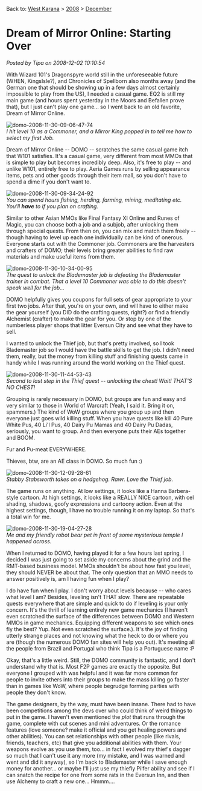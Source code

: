 Back to: [West Karana](/posts/westkarana.md) > [2008](/posts/2008/westkarana.md) > [December](./westkarana.md)
# Dream of Mirror Online: Starting Over

*Posted by Tipa on 2008-12-02 10:10:54*

With Wizard 101's Dragonspyre world still in the unforeseeable future (WHEN, KingsIsle?), and Chronicles of Spellborn also months away (and the German one that should be showing up in a few days almost certainly impossible to play from the US), I needed a casual game. EQ2 is still my main game (and hours spent yesterday in the Moors and Befallen prove that), but I just can't play one game... so I went back to an old favorite, Dream of Mirror Online.

![](../../../uploads/2008/12/domo-2008-11-30-09-06-47-74.jpg "domo-2008-11-30-09-06-47-74")  
*I hit level 10 as a Commoner, and a Mirror King popped in to tell me how to select my first Job.*

Dream of Mirror Online -- DOMO -- scratches the same casual game itch that W101 satisfies. It's a casual game, very different from most MMOs that is simple to play but becomes incredibly deep. Also, it's free to play -- and unlike W101, entirely free to play. Aeria Games runs by selling appearance items, pets and other goods through their item mall, so you don't have to spend a dime if you don't want to.

![](../../../uploads/2008/12/domo-2008-11-30-09-34-24-92.jpg "domo-2008-11-30-09-34-24-92")  
*You can spend hours fishing, herding, farming, mining, meditating etc. You'll **have** to if you plan on crafting.*

Similar to other Asian MMOs like Final Fantasy XI Online and Runes of Magic, you can choose both a job and a subjob, after unlocking them through special quests. From then on, you can mix and match them freely -- though having to level up each one individually can be kind of onerous. Everyone starts out with the Commoner job. Commoners are the harvesters and crafters of DOMO; their levels bring greater abilities to find raw materials and make useful items from them.

![](../../../uploads/2008/12/domo-2008-11-30-10-34-00-95.jpg "domo-2008-11-30-10-34-00-95")  
*The quest to unlock the Blademaster job is defeating the Blademaster trainer in combat. That a level 10 Commoner was able to do this doesn't speak well for the job...*

DOMO helpfully gives you coupons for full sets of gear appropriate to your first two jobs. After that, you're on your own, and will have to either make the gear yourself (you DID do the crafting quests, right?) or find a friendly Alchemist (crafter) to make the gear for you. Or stop by one of the numberless player shops that litter Eversun City and see what they have to sell.

I wanted to unlock the Thief job, but that's pretty involved, so I took Blademaster job so I would have the battle skills to get the job. I didn't need them, really, but the money from killing stuff and finishing quests came in handy while I was running around the world working on the Thief quest.

![](../../../uploads/2008/12/domo-2008-11-30-11-44-53-43.jpg "domo-2008-11-30-11-44-53-43")  
*Second to last step in the Thief quest -- unlocking the chest! Wait! THAT'S NO CHEST!*

Grouping is rarely necessary in DOMO, but groups are fun and easy and very similar to those in World of Warcraft (Yeah, I said it. Bring it on, spammers.) The kind of WoW groups where you group up and then everyone just goes wild killing stuff. When you have quests like kill 40 Pure White Pus, 40 Li'l Pus, 40 Dairy Pu Mamas and 40 Dairy Pu Dadas, seriously, you want to group. And then everyone puts their AEs together and BOOM.

Fur and Pu-meat EVERYWHERE.

Thieves, btw, are an AE class in DOMO. So much fun :)

![](../../../uploads/2008/12/domo-2008-11-30-12-09-28-61.jpg "domo-2008-11-30-12-09-28-61")  
*Stabby Stabsworth takes on a hedgehog. Rawr. Love the Thief job.*

The game runs on anything. At low settings, it looks like a Hanna Barbera-style cartoon. At high settings, it looks like a REALLY NICE cartoon, with cel shading, shadows, goofy expressions and cartoony action. Even at the highest settings, though, I have no trouble running it on my laptop. So that's a total win for me.

![](../../../uploads/2008/12/domo-2008-11-30-19-04-27-28.jpg "domo-2008-11-30-19-04-27-28")  
*Me and my friendly robot bear pet in front of some mysterious temple I happened across.*

When I returned to DOMO, having played it for a few hours last spring, I decided I was just going to set aside my concerns about the grind and the RMT-based business model. MMOs shouldn't be about how fast you level, they should NEVER be about that. The only question that an MMO needs to answer positively is, am I having fun when I play? 

I do have fun when I play. I don't worry about levels because -- who cares what level I am? Besides, leveling isn't THAT slow. There are repeatable quests everywhere that are simple and quick to do if leveling is your only concern. It's the thrill of learning entirely new game mechanics (I haven't even scratched the surface of the differences between DOMO and Western MMOs in game mechanics. Equipping different weapons to see which ones fly the best? Yup. Not even scratched the surface.). It's the joy of finding utterly strange places and not knowing what the heck to do or where you are (though the numerous DOMO fan sites will help you out). It's meeting all the people from Brazil and Portugal who think Tipa is a Portuguese name :P

Okay, that's a little weird. Still, the DOMO community is fantastic, and I don't understand why that is. Most F2P games are exactly the opposite. But everyone I grouped with was helpful and it was far more common for people to invite others into their groups to make the mass killing go faster than in games like WoW, where people begrudge forming parties with people they don't know.

The game designers, by the way, must have been insane. There had to have been competitions among the devs over who could think of weird things to put in the game. I haven't even mentioned the *plot* that runs through the game, complete with cut scenes and mini adventures. Or the romance features (love someone? make it official and you get healing powers and other abilities). You can set relationships with other people (like rivals, friends, teachers, etc) that give you additional abilities with them. Your weapons evolve as you use them, too... in fact I evolved my thief's dagger so much that I can't use it any more (my mistake, and I was warned and went and did it anyway), so I'm back to Blademaster while I save enough money for another... or maybe I'll just use my thiefly Pilfer ability and see if I can snatch the recipe for one from some rats in the Eversun Inn, and then use Alchemy to craft a new one... Hmmm....

